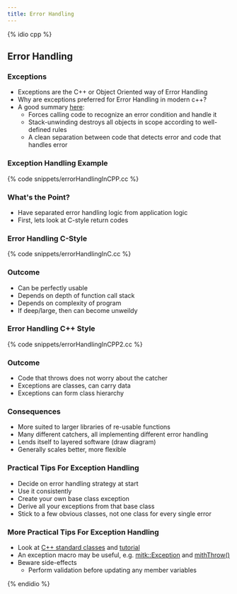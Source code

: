```yaml
---
title: Error Handling 
---
```


{% idio cpp %}

## Error Handling

### Exceptions 

* Exceptions are the C++ or Object Oriented way of Error Handling
* Why are exceptions preferred for Error Handling in modern c++?
* A good summary [here](https://msdn.microsoft.com/en-us/library/hh279678.aspx): 
   * Forces calling code to recognize an error condition and handle it
   * Stack-unwinding destroys all objects in scope according to well-defined rules
   * A clean separation between code that detects error and code that handles error

### Exception Handling Example

{% code snippets/errorHandlingInCPP.cc %}


### What's the Point?

* Have separated error handling logic from application logic
* First, lets look at C-style return codes


### Error Handling C-Style

{% code snippets/errorHandlingInC.cc %}


### Outcome

* Can be perfectly usable
* Depends on depth of function call stack
* Depends on complexity of program
* If deep/large, then can become unweildy


### Error Handling C++ Style

{% code snippets/errorHandlingInCPP2.cc %}


### Outcome

* Code that throws does not worry about the catcher
* Exceptions are classes, can carry data
* Exceptions can form class hierarchy


### Consequences

* More suited to larger libraries of re-usable functions
* Many different catchers, all implementing different error handling
* Lends itself to layered software (draw diagram)
* Generally scales better, more flexible


### Practical Tips For Exception Handling

* Decide on error handling strategy at start
* Use it consistently
* Create your own base class exception
* Derive all your exceptions from that base class
* Stick to a few obvious classes, not one class for every single error


### More Practical Tips For Exception Handling

* Look at [C++ standard classes](http://www.cplusplus.com/reference/exception/) and [tutorial](http://www.cplusplus.com/doc/tutorial/exceptions/)
* An exception macro may be useful, e.g. [mitk::Exception](https://github.com/MITK/MITK/blob/master/Modules/Core/include/mitkException.h) and [mithThrow()](https://github.com/MITK/MITK/blob/master/Modules/Core/include/mitkExceptionMacro.h)
* Beware side-effects
    * Perform validation before updating any member variables

{% endidio %}
